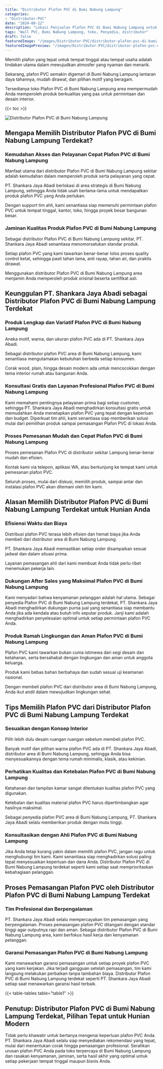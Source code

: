 ```yaml
---
title: "Distributor Plafon PVC di Bumi Nabung Lampung"
categories:
- "Distributor-PVC"
date: "2024-08-12"
description: "Lokasi Penjualan Plafon PVC di Bumi Nabung Lampung untuk rumah, perkantoran, dan gerai. Material unggulan, variasi motif, variasi warna menarik, dengan jasa pemasangan ditangani oleh tenaga ahli berpengalaman dan jaminan resmi!|Servis penjualan Plafon PVC di Bumi Nabung Lampung untuk keperluan tempat tinggal, perkantoran, maupun gerai, beserta panel unggulan dan pemasangan oleh tenaga ahli profesional serta garansi resmi.|Solusi Plafon PVC di Bumi Nabung Lampung yang andal untuk hunian, perkantoran, dan ritel, bersama produk terbaik dan penempatan oleh teknisi ahli dan kepastian resmi.|Penyediaan Plafon PVC di Bumi Nabung Lampung bagi tempat tinggal, kantor, dan ritel, beserta panel berkualitas dan instalasi ditangani oleh tenaga ahli profesional, disertai dengan kepastian resmi.}"
tags: "Wall PVC, Bumi Nabung Lampung, toko, Penyedia, distributor"
draft: false
featuredImage: "/images/Distributor-PVC/distributor-plafon-pvc-di-bumi-nabung-lampung.png"
featuredImagePreview: "/images/Distributor-PVC/distributor-plafon-pvc-di-bumi-nabung-lampung.png"
---
```


Memilih plafon yang tepat untuk tempat tinggal atau tempat usaha adalah tindakan utama dalam mewujudkan atmosfer yang nyaman dan menarik.

Sekarang, plafon PVC semakin digemari di Bumi Nabung Lampung lantaran daya tahannya, mudah dirawat, dan pilihan motif yang beragam.

Tersedianya toko Plafon PVC di Bumi Nabung Lampung area mempermudah Anda memperoleh produk berkualitas yang pas untuk permintaan dan desain interior.

{{< toc >}}

![Distributor Plafon PVC di Bumi Nabung Lampung](/images/Distributor-PVC/Distributor-Plafon-PVC-di-Bumi-Nabung-Lampung.png)

## Mengapa Memilih Distributor Plafon PVC di Bumi Nabung Lampung Terdekat?

### Kemudahan Akses dan Pelayanan Cepat Plafon PVC di Bumi Nabung Lampung

Manfaat utama dari distributor Plafon PVC di Bumi Nabung Lampung sekitar adalah kemudahan dalam memperoleh produk serta pelayanan yang cepat.

PT. Shankara Jaya Abadi berlokasi di area strategis di Bumi Nabung Lampung, sehingga Anda tidak usah berlama-lama untuk mendapatkan produk plafon PVC yang Anda perlukan.

Dengan support tim ahli, kami senantiasa siap memenuhi permintaan plafon PVC untuk tempat tinggal, kantor, toko, hingga proyek besar bangunan besar.

### Jaminan Kualitas Produk Plafon PVC di Bumi Nabung Lampung

Sebagai distributor Plafon PVC di Bumi Nabung Lampung sekitar, PT. Shankara Jaya Abadi senantiasa menomorsatukan standar produk.

Setiap plafon PVC yang kami tawarkan benar-benar lolos proses quality control ketat, sehingga pasti tahan lama, anti rayap, tahan air, dan praktis dirawat.

Menggunakan distributor Plafon PVC di Bumi Nabung Lampung area menjamin Anda memperoleh produk orisinal beserta sertifikat asli.

## Keunggulan PT. Shankara Jaya Abadi sebagai Distributor Plafon PVC di Bumi Nabung Lampung Terdekat

### Produk Lengkap dan Variatif Plafon PVC di Bumi Nabung Lampung

Aneka motif, warna, dan ukuran plafon PVC ada di PT. Shankara Jaya Abadi.

Sebagai distributor plafon PVC area di Bumi Nabung Lampung, kami senantiasa mengutamakan kebutuhan berbeda setiap konsumen.

Corak wood, plain, hingga desain modern ada untuk mencocokkan dengan tema interior rumah atau bangunan Anda.

### Konsultasi Gratis dan Layanan Profesional Plafon PVC di Bumi Nabung Lampung

Kami memahami pentingnya pelayanan prima bagi setiap customer, sehingga PT. Shankara Jaya Abadi menghadirkan konsultasi gratis untuk memudahkan Anda menetapkan plafon PVC yang tepat dengan keperluan dan budget. Diperkuat tim ahli, kami senantiasa siap memberikan solusi mulai dari pemilihan produk sampai pemasangan Plafon PVC di lokasi Anda.

### Proses Pemesanan Mudah dan Cepat Plafon PVC di Bumi Nabung Lampung

Proses pemesanan Plafon PVC di distributor sekitar Lampung benar-benar mudah dan efisien.

Kontak kami via telepon, aplikasi WA, atau berkunjung ke tempat kami untuk pemesanan plafon PVC.

Seluruh proses, mulai dari diskusi, memilih produk, sampai antar dan instalasi plafon PVC akan ditemani oleh tim kami.

## Alasan Memilih Distributor Plafon PVC di Bumi Nabung Lampung Terdekat untuk Hunian Anda

### Efisiensi Waktu dan Biaya

Distribusi plafon PVC terasa lebih efisien dan hemat biaya jika Anda membeli dari distributor area di Bumi Nabung Lampung.

PT. Shankara Jaya Abadi memastikan setiap order disampaikan sesuai jadwal dan dalam situasi prima.

Layanan pemasangan ahli dari kami membuat Anda tidak perlu ribet menemukan pekerja lain.

### Dukungan After Sales yang Maksimal Plafon PVC di Bumi Nabung Lampung

Kami menyadari bahwa kenyamanan pelanggan adalah hal utama. Sebagai penyedia Plafon PVC di Bumi Nabung Lampung terdekat, PT. Shankara Jaya Abadi menghadirkan dukungan purna jual yang senantiasa siap membantu Anda jika ada kendala atau butuh info seputar produk. Janji kami adalah menghadirkan penyelesaian optimal untuk setiap permintaan plafon PVC Anda.

### Produk Ramah Lingkungan dan Aman Plafon PVC di Bumi Nabung Lampung

Plafon PVC kami tawarkan bukan cuma istimewa dari segi desain dan ketahanan, serta bersahabat dengan lingkungan dan aman untuk anggota keluarga.

Produk kami bebas bahan berbahaya dan sudah sesuai uji keamanan nasional.

Dengan membeli plafon PVC dari distributor area di Bumi Nabung Lampung, Anda ikut andil dalam mewujudkan lingkungan sehat.

## Tips Memilih Plafon PVC dari Distributor Plafon PVC di Bumi Nabung Lampung Terdekat

### Sesuaikan dengan Konsep Interior

Pilih lebih dulu desain ruangan ruangan sebelum membeli plafon PVC.

Banyak motif dan pilihan warna plafon PVC ada di PT. Shankara Jaya Abadi, distributor area di Bumi Nabung Lampung, sehingga Anda bisa menyesuaikannya dengan tema rumah minimalis, klasik, atau kekinian.

### Perhatikan Kualitas dan Ketebalan Plafon PVC di Bumi Nabung Lampung

Ketahanan dan tampilan kamar sangat ditentukan kualitas plafon PVC yang digunakan.

Ketebalan dan kualitas material plafon PVC harus dipertimbangkan agar hasilnya maksimal.

Sebagai penyedia plafon PVC area di Bumi Nabung Lampung, PT. Shankara Jaya Abadi selalu memberikan produk dengan mutu tinggi.

### Konsultasikan dengan Ahli Plafon PVC di Bumi Nabung Lampung

Jika Anda tetap kurang yakin dalam memilih plafon PVC, jangan ragu untuk menghubungi tim kami. Kami senantiasa siap menghadirkan solusi paling tepat menyesuaikan keperluan dan dana Anda. Distributor Plafon PVC di Bumi Nabung Lampung terdekat seperti kami setiap saat memprioritaskan kebahagiaan pelanggan.

## Proses Pemasangan Plafon PVC oleh Distributor Plafon PVC di Bumi Nabung Lampung Terdekat

### Tim Profesional dan Berpengalaman

PT. Shankara Jaya Abadi selalu mempercayakan tim pemasangan yang berpengalaman. Proses pemasangan plafon PVC ditangani dengan standar tinggi agar outputnya rapi dan aman. Sebagai distributor Plafon PVC di Bumi Nabung Lampung area, kami berfokus hasil kerja dan kenyamanan pelanggan.

### Garansi Pemasangan Plafon PVC di Bumi Nabung Lampung

Kami menawarkan garansi pemasangan untuk setiap proyek plafon PVC yang kami kerjakan. Jika terjadi gangguan setelah pemasangan, tim kami langsung melakukan perbaikan tanpa tambahan biaya. Distributor Plafon PVC di Bumi Nabung Lampung terdekat seperti PT. Shankara Jaya Abadi setiap saat menawarkan garansi hasil terbaik.

{{< table-tables table="table1" >}}

## Penutup: Distributor Plafon PVC di Bumi Nabung Lampung Terdekat, Pilihan Tepat untuk Hunian Modern

Tidak perlu khawatir untuk bertanya mengenai keperluan plafon PVC Anda. PT. Shankara Jaya Abadi selalu siap menyediakan rekomendasi yang tepat, mulai dari menentukan corak hingga pemasangan profesional. Serahkan urusan plafon PVC Anda pada toko terpercaya di Bumi Nabung Lampung dan rasakan kenyamanan, jaminan, serta hasil akhir yang optimal untuk setiap pekerjaan tempat tinggal maupun bisnis Anda.
